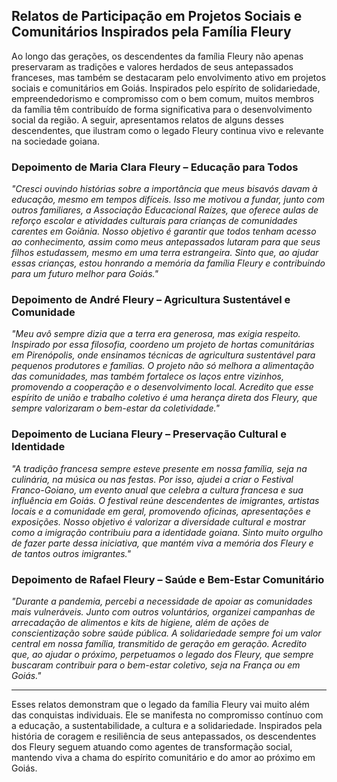 ## Relatos de Participação em Projetos Sociais e Comunitários Inspirados pela Família Fleury

Ao longo das gerações, os descendentes da família Fleury não apenas preservaram as tradições e valores herdados de seus antepassados franceses, mas também se destacaram pelo envolvimento ativo em projetos sociais e comunitários em Goiás. Inspirados pelo espírito de solidariedade, empreendedorismo e compromisso com o bem comum, muitos membros da família têm contribuído de forma significativa para o desenvolvimento social da região. A seguir, apresentamos relatos de alguns desses descendentes, que ilustram como o legado Fleury continua vivo e relevante na sociedade goiana.

### Depoimento de Maria Clara Fleury – Educação para Todos

*"Cresci ouvindo histórias sobre a importância que meus bisavós davam à educação, mesmo em tempos difíceis. Isso me motivou a fundar, junto com outros familiares, a Associação Educacional Raízes, que oferece aulas de reforço escolar e atividades culturais para crianças de comunidades carentes em Goiânia. Nosso objetivo é garantir que todos tenham acesso ao conhecimento, assim como meus antepassados lutaram para que seus filhos estudassem, mesmo em uma terra estrangeira. Sinto que, ao ajudar essas crianças, estou honrando a memória da família Fleury e contribuindo para um futuro melhor para Goiás."*

### Depoimento de André Fleury – Agricultura Sustentável e Comunidade

*"Meu avô sempre dizia que a terra era generosa, mas exigia respeito. Inspirado por essa filosofia, coordeno um projeto de hortas comunitárias em Pirenópolis, onde ensinamos técnicas de agricultura sustentável para pequenos produtores e famílias. O projeto não só melhora a alimentação das comunidades, mas também fortalece os laços entre vizinhos, promovendo a cooperação e o desenvolvimento local. Acredito que esse espírito de união e trabalho coletivo é uma herança direta dos Fleury, que sempre valorizaram o bem-estar da coletividade."*

### Depoimento de Luciana Fleury – Preservação Cultural e Identidade

*"A tradição francesa sempre esteve presente em nossa família, seja na culinária, na música ou nas festas. Por isso, ajudei a criar o Festival Franco-Goiano, um evento anual que celebra a cultura francesa e sua influência em Goiás. O festival reúne descendentes de imigrantes, artistas locais e a comunidade em geral, promovendo oficinas, apresentações e exposições. Nosso objetivo é valorizar a diversidade cultural e mostrar como a imigração contribuiu para a identidade goiana. Sinto muito orgulho de fazer parte dessa iniciativa, que mantém viva a memória dos Fleury e de tantos outros imigrantes."*

### Depoimento de Rafael Fleury – Saúde e Bem-Estar Comunitário

*"Durante a pandemia, percebi a necessidade de apoiar as comunidades mais vulneráveis. Junto com outros voluntários, organizei campanhas de arrecadação de alimentos e kits de higiene, além de ações de conscientização sobre saúde pública. A solidariedade sempre foi um valor central em nossa família, transmitido de geração em geração. Acredito que, ao ajudar o próximo, perpetuamos o legado dos Fleury, que sempre buscaram contribuir para o bem-estar coletivo, seja na França ou em Goiás."*

---

Esses relatos demonstram que o legado da família Fleury vai muito além das conquistas individuais. Ele se manifesta no compromisso contínuo com a educação, a sustentabilidade, a cultura e a solidariedade. Inspirados pela história de coragem e resiliência de seus antepassados, os descendentes dos Fleury seguem atuando como agentes de transformação social, mantendo viva a chama do espírito comunitário e do amor ao próximo em Goiás.
